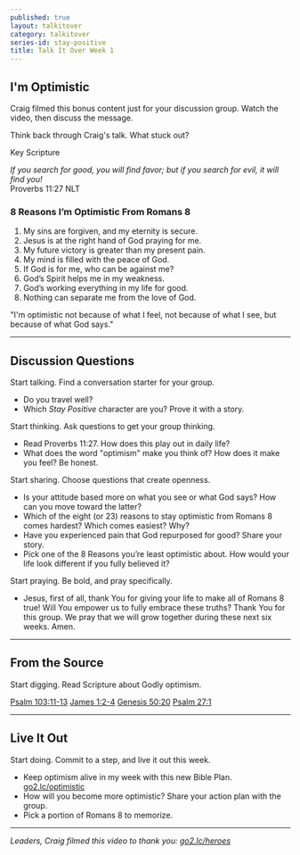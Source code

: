 ```yaml
---
published: true
layout: talkitover
category: talkitover
series-id: stay-positive
title: Talk It Over Week 1
---
```


## I'm Optimistic

Craig filmed this bonus content just for your discussion group. Watch the video, then discuss the message.

<div class="tio-video"><script type="text/javascript" src="http://player.theplatform.com/p/IfSiAC/Muqqhl0VrQbH/embed/select/media/REgS1Xlk5slk?form=javascript"></script></div>  

<p class="lead">Think back through Craig's talk. What stuck out?</p> 

Key Scripture

_If you search for good, you will find favor; but if you search for evil, it will find you!_  
Proverbs 11:27 NLT

### 8 Reasons I’m Optimistic From Romans 8

1. My sins are forgiven, and my eternity is secure.
2. Jesus is at the right hand of God praying for me.
3. My future victory is greater than my present pain.
4. My mind is filled with the peace of God.
5. If God is for me, who can be against me?
6. God’s Spirit helps me in my weakness.
7. God’s working everything in my life for good.
8. Nothing can separate me from the love of God. 

"I'm optimistic not because of what I feel, not because of what I see, but because of what God says."

* * *

## Discussion Questions
<p class="lead">Start talking. Find a conversation starter for your group.</p> 

* Do you travel well?
* Which _Stay Positive_ character are you? Prove it with a story.

<p class="lead">Start thinking. Ask questions to get your group thinking.</p> 

* Read Proverbs 11:27. How does this play out in daily life?
* What does the word "optimism" make you think of? How does it make you feel? Be honest.
 
<p class="lead">Start sharing. Choose questions that create openness.</p> 

* Is your attitude based more on what you see or what God says? How can you move toward the latter?
* Which of the eight (or 23) reasons to stay optimistic from Romans 8 comes hardest? Which comes easiest? Why?
* Have you experienced pain that God repurposed for good? Share your story.
* Pick one of the 8 Reasons you’re least optimistic about. How would your life look different if you fully believed it?

<p class="lead">Start praying. Be bold, and pray specifically.</p> 

* Jesus, first of all, thank You for giving your life to make all of Romans 8 true! Will You empower us to fully embrace these truths? Thank You for this group. We pray that we will grow together during these next six weeks. Amen.

* * *

## From the Source
<p class="lead">Start digging. Read Scripture about Godly optimism.</p>

[Psalm 103:11-13](https://www.bible.com/bible/111/psa.103.11-13.niv) [James 1:2-4](https://www.bible.com/bible/111/jam.1.2-4.niv) [Genesis 50:20](https://www.bible.com/bible/111/gen.50.20.niv) [Psalm 27:1](https://www.bible.com/bible/111/psa.27.1.niv)

* * *

## Live It Out
<p class="lead">Start doing. Commit to a step, and live it out this week.</p>

* Keep optimism alive in my week with this new Bible Plan. [go2.lc/optimistic](http://go2.lc/optimistic)
* How will you become more optimistic? Share your action plan with the group.
* Pick a portion of Romans 8 to memorize.

* * *

_Leaders, Craig filmed this video to thank you: [go2.lc/heroes](http://leaders.lifechurch.tv/you-are-the-heroes/)_

